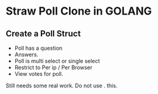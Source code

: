 # Straw Poll Clone in GOLANG

## Create a Poll Struct
 - Poll has a question
 - Answers.
 - Poll is multi select or single select
 - Restrict to Per ip / Per Browser 
 - View votes for poll.

Still needs some real work. Do not use .  this.
 
